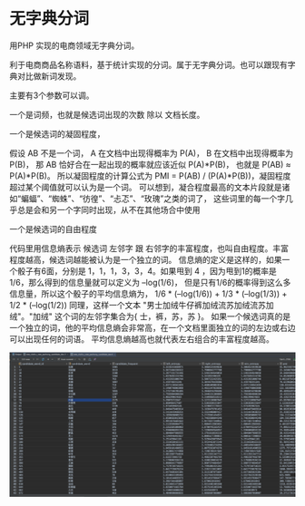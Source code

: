 # 无字典分词
用PHP 实现的电商领域无字典分词。

利于电商商品名称语料，基于统计实现的分词。属于无字典分词。也可以跟现有字典对比做新词发现。

主要有3个参数可以调。

一个是词频，也就是候选词出现的次数 除以 文档长度。

一个是候选词的凝固程度，

假设 AB 不是一个词， A 在文档中出现得概率为 P(A)， B 在文档中出现得概率为 P(B)，
那 AB 恰好合在一起出现的概率就应该近似 P(A)*P(B)， 也就是 P(AB) ≈ P(A)*P(B)。
所以凝固程度的计算公式为 PMI =  P(AB) / (P(A)*P(B))，凝固程度超过某个阈值就可以认为是一个词。
可以想到，凝合程度最高的文本片段就是诸如“蝙蝠”、“蜘蛛”、“彷徨”、“忐忑”、“玫瑰”之类的词了，
这些词里的每一个字几乎总是会和另一个字同时出现，从不在其他场合中使用

一个是候选词的自由程度

代码里用信息熵表示 候选词 左邻字 跟 右邻字的丰富程度，也叫自由程度。丰富程度越高，候选词越能被认为是一个独立的词。
信息熵的定义是这样的，如果一个骰子有6面，分别是 1，1，1，3，3，4。如果甩到 4 ，因为甩到1的概率是1/6，那么得到的信息量就可以定义为 –log(1/6)，
但是只有1/6的概率得到这么多信息量，所以这个骰子的平均信息熵为， 1/6 * (–log(1/6)) + 1/3 * (–log(1/3)) + 1/2 * (–log(1/2))
同理，这样一个文本 "男士加绒牛仔裤加绒流苏加绒流苏加绒"。"加绒" 这个词的左邻字集合为{ 士，裤，苏，苏 }。
如果一个候选词真的是一个独立的词，他的平均信息熵会非常高，在一个文档里面独立的词的左边或右边可以出现任何的词语。
平均信息熵越高也就代表左右组合的丰富程度越高。


![image](https://github.com/lokenetwork/new_word_detect/blob/master/pic/word.png)
